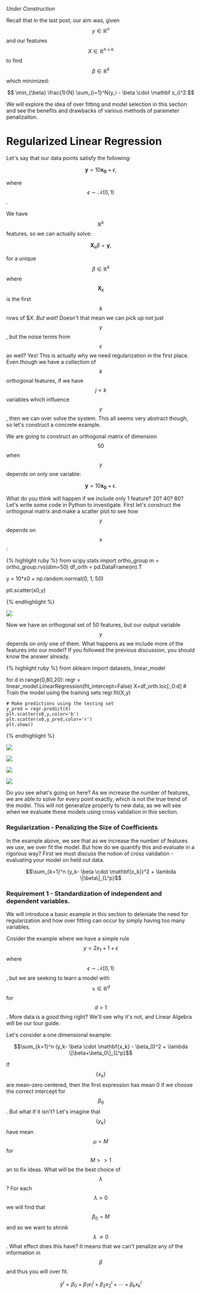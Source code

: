 
*Under Construction*

Recall that in the last post, our aim was, given $$y \in \mathbb{R}^n$$ and our features $$X \in \mathbb{R}^{n \times k}$$ to find $$\beta \in \mathbb{R}^k$$ which minimized:

$$ \min_{\beta} \frac{1}{N} \sum_{i=1}^N(y_i - \beta \cdot \mathbf x_i)^2.$$

We will explore the idea of over fitting and model selection in this section and see the benefits and drawbacks of various methods of parameter penalizaiton. 

# Regularized Linear Regression


Let's say that our data points satisfy the following:

$$ \mathbf{y} = 10\mathbf{x_0} + \epsilon, $$

where $$\epsilon \sim \mathcal{N}(0,1)$$. 

We have $$\mathbb{R}^k$$ features, so we can actually solve:

$$ \mathbf{X}_k \beta =  \mathbf{y}, $$

for a unique $$\beta \in \mathbb{R}^k$$ where $$\mathbf{X}_k$$ is the first $$k$$ rows of $$X$. *But wait!* Doesn't that mean we can pick up not just $$y$$, but the noise terms from $$\epsilon$$ as well? Yes! This is actually why we need regularization in the first place. Even though we have a collection of $$k$$ orthogonal features, if we have $$j < k$$ variables which influence $$y$$, then we can over solve the system. This all seems very abstract though, so let's construct a concrete example. 

We are going to construct an orthogonal matrix of dimension $$50$$ when $$y$$ depends on only one variable:

$$ \mathbf{y} = 10\mathbf{x_0} + \epsilon. $$

What do you think will happen if we include only 1 feature? 20? 40? 80? Let's write some code in Python to investigate. First let's construct the orthogonal matrix and make a scatter plot to see how $$y$$ depends on $$x$$:

{% highlight ruby %} 
from scipy.stats import ortho_group 
m = ortho_group.rvs(dim=50)
df_orth = pd.DataFrame(m).T


y = 10*x0 + np.random.normal(0, 1, 50)

plt.scatter(x0,y)

 {% endhighlight %}

![](/img/scatter_overfit.png?raw=true)

Now we have an orthogonal set of 50 features, but our output variable $$y$$ depends on only one of them. What happens as we include more of the features into our model? If you followed the previous discussion, you should know the answer already. 

{% highlight ruby %} 
from sklearn import datasets, linear_model

for d in range(0,80,20):
    regr = linear_model.LinearRegression(fit_intercept=False)
    X=df_orth.loc[:,0:d]
    # Train the model using the training sets
    regr.fit(X,y)

    # Make predictions using the testing set
    y_pred = regr.predict(X)
    plt.scatter(x0,y,color='b')
    plt.scatter(x0,y_pred,color='r')
    plt.show()
 {% endhighlight %}   
 
 
 ![](/img/overfit_0.png?raw=true)
 
 ![](/img/overfit_20.png?raw=true)
 
 ![](/img/overfit_40.png?raw=true)
 
 ![](/img/overfit_60.png?raw=true)


Do you see what's going on here? As we increase the number of features, we are able to solve for every point exactly, which is not the true trend of the model. This will not generalize properly to new data, as we will see when we evaluate these models using cross validation in this section. 


### Regularization - Penalizing the Size of Coefficients

In the example above, we see that as we increase the number of features we use, we over fit the model. But how do we quantify this and evaluate in a rigorous way? First we must discuss the notion of cross validation - evaluating your model on held out data. 

$$\sum_{k=1}^n (y_k- \beta \cdot \mathbf{x_k})^2 + \lambda \|\beta\|_{L^p}$$




### Requirement 1 - Standardization of independent and dependent variables.

We will introduce a basic example in this section to deleniate the need for regularization and how over fitting can occur by simply having too many variables. 

Cnsider the example where we have a simple rule $$ y = 2x_1 + 1 + \epsilon $$ where $$\epsilon \sim \mathcal{N}(0,1)$$, but we are seeking to learn a model with $$\mathbb{x} \in \mathbb{R}^d$$ for $$d > 1$$. More data is a good thing right? We'll see why it's not, and Linear Algebra will be our tour guide. 


Let's consider a one dimensional example:

$$\sum_{k=1}^n (y_k- \beta \cdot \mathbf{x_k} - \beta_0)^2 + \lambda \|\beta+\beta_0\|_{L^p}$$


If $$\{x_k\}$$ are mean-zero centered, then the first expression has mean 0 if we choose the correct intercept for $$\beta_0$$. But what if it isn't? Let's imagine that $$\{y_k\}$$ have mean $$\mu=M$$ for $$ M > > 1$$ an to fix ideas. What will be the best choice of $$\lambda$$? For each $$\lambda > 0$$ we will find that $$\beta_0 = M$$ and so we want to shrink $$\lambda \to 0$$. What effect does this have? It means that we can't penalize any of the information in $$\beta$$ and thus you will over fit.  

$$ \hat y^i = \beta_0  + \beta_1 x_1^i + \beta_2 x_2^i + \cdots + \beta_k x_k^i $$




